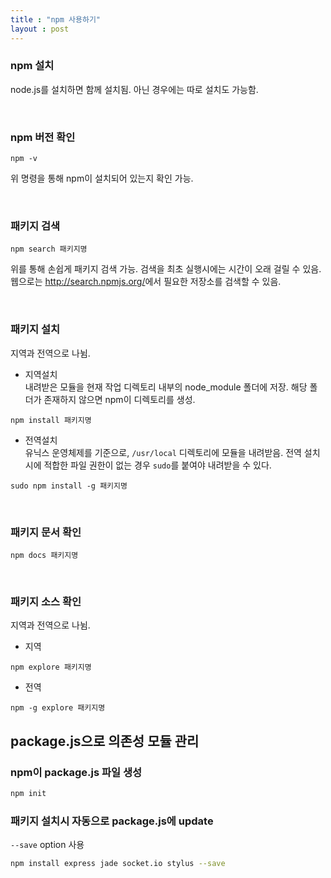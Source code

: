 ```yaml
---
title : "npm 사용하기"
layout : post
---
```



### npm 설치  
node.js를 설치하면 함께 설치됨. 아닌 경우에는 따로 설치도 가능함.  

<br/>

### npm 버전 확인  
```
npm -v
```
위 명령을 통해 npm이 설치되어 있는지 확인 가능.

<br/>

### 패키지 검색  
```
npm search 패키지명
```  

위를 통해 손쉽게 패키지 검색 가능. 검색을 최초 실행시에는 시간이 오래 걸릴 수 있음.  
웹으로는 <http://search.npmjs.org/>에서 필요한 저장소를 검색할 수 있음.  

<br/>

### 패키지 설치  
지역과 전역으로 나뉨.    
- 지역설치  
내려받은 모듈을 현재 작업 디렉토리 내부의 node_module 폴더에 저장. 해당 폴더가 존재하지 않으면 npm이 디렉토리를 생성.  
```
npm install 패키지명
```  
- 전역설치    
유닉스 운영체제를 기준으로, `/usr/local` 디렉토리에 모듈을 내려받음. 전역 설치시에 적합한 파일 권한이 없는 경우 `sudo`를 붙여야 내려받을 수 있다.  
```
sudo npm install -g 패키지명
```  

<br/>

### 패키지 문서 확인  
```
npm docs 패키지명
```  

<br/>

### 패키지 소스 확인  
지역과 전역으로 나뉨.  
- 지역
```
npm explore 패키지명
```  
- 전역
```
npm -g explore 패키지명  
```  

## package.js으로 의존성 모듈 관리

### npm이 package.js 파일 생성

```sh
npm init
```

### 패키지 설치시 자동으로 package.js에 update

`--save` option 사용

```sh
npm install express jade socket.io stylus --save
```

